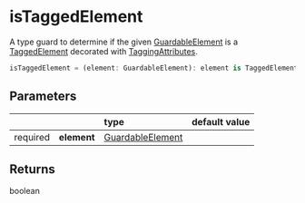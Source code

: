 # isTaggedElement

A type guard to determine if the given [GuardableElement](/tracking/api-reference/definitions/GuardableElement.md) is a [TaggedElement](/tracking/api-reference/definitions/TaggedElement.md) decorated with [TaggingAttributes](/tracking/api-reference/definitions/TaggingAttribute.md).

```typescript
isTaggedElement = (element: GuardableElement): element is TaggedElement => boolean
```

## Parameters
|          |             | type                                                                        | default value
| :-:      | :--         | :--                                                                         | :--           
| required | **element** | [GuardableElement](/tracking/api-reference/definitions/GuardableElement.md) |

## Returns
boolean
